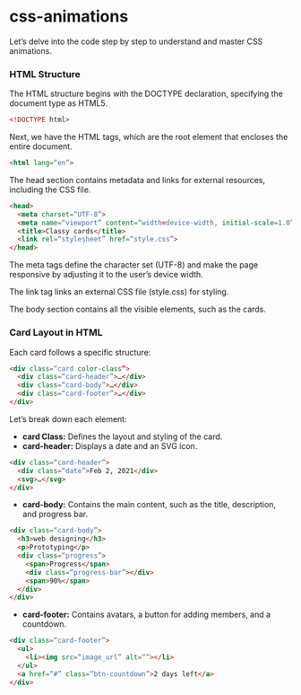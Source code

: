 # css-animations

Let’s delve into the code step by step to understand and master CSS animations.

### HTML Structure

The HTML structure begins with the DOCTYPE declaration, specifying the document type as HTML5.

```html
<!DOCTYPE html>
```

Next, we have the HTML tags, which are the root element that encloses the entire document.

```html
<html lang=“en”>
```

The head section contains metadata and links for external resources, including the CSS file.

```html
<head>
  <meta charset=“UTF-8”>
  <meta name=“viewport” content=“width=device-width, initial-scale=1.0”>
  <title>Classy cards</title>
  <link rel=“stylesheet” href=“style.css”>
</head>
```

The meta tags define the character set (UTF-8) and make the page responsive by adjusting it to the user’s device width.

The link tag links an external CSS file (style.css) for styling.

The body section contains all the visible elements, such as the cards.

### Card Layout in HTML

Each card follows a specific structure:

```html
<div class=“card color-class”>
  <div class=“card-header”>…</div>
  <div class=“card-body”>…</div>
  <div class=“card-footer”>…</div>
</div>
```

Let’s break down each element:

- **card Class:** Defines the layout and styling of the card.
- **card-header:** Displays a date and an SVG icon.

```html
<div class=“card-header”>
  <div class=“date”>Feb 2, 2021</div>
  <svg>…</svg>
</div>
```

- **card-body:** Contains the main content, such as the title, description, and progress bar.

```html
<div class=“card-body”>
  <h3>web designing</h3>
  <p>Prototyping</p>
  <div class=“progress”>
    <span>Progress</span>
    <div class=“progress-bar”></div>
    <span>90%</span>
  </div>
</div>
```

- **card-footer:** Contains avatars, a button for adding members, and a countdown.

```html
<div class=“card-footer”>
  <ul>
    <li><img src=“image_url” alt=“”></li>
  </ul>
  <a href=“#” class=“btn-countdown”>2 days left</a>
</div>
